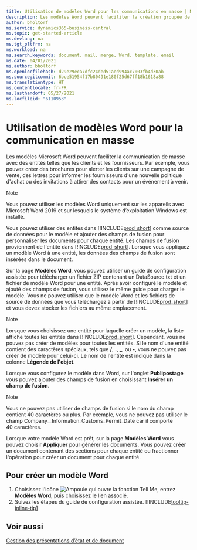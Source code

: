 ```yaml
---
title: Utilisation de modèles Word pour les communications en masse | Microsoft Docs
description: Les modèles Word peuvent faciliter la création groupée de documents personnalisés pour des entités spécifiques.
author: bholtorf
ms.service: dynamics365-business-central
ms.topic: get-started-article
ms.devlang: na
ms.tgt_pltfrm: na
ms.workload: na
ms.search.keywords: document, mail, merge, Word, template, email
ms.date: 04/01/2021
ms.author: bholtorf
ms.openlocfilehash: d29e29eca7dfc24ded51aed994ac7003fb4d30ab
ms.sourcegitcommit: 6bce51954f17b80491e180f25d67ff18b1618a88
ms.translationtype: HT
ms.contentlocale: fr-FR
ms.lasthandoff: 05/27/2021
ms.locfileid: "6110953"
---
```

# <a name="using-word-templates-for-bulk-communication"></a>Utilisation de modèles Word pour la communication en masse
Les modèles Microsoft Word peuvent faciliter la communication de masse avec des entités telles que les clients et les fournisseurs. Par exemple, vous pouvez créer des brochures pour alerter les clients sur une campagne de vente, des lettres pour informer les fournisseurs d'une nouvelle politique d'achat ou des invitations à attirer des contacts pour un événement à venir.

> [!NOTE]
> Vous pouvez utiliser les modèles Word uniquement sur les appareils avec Microsoft Word 2019 et sur lesquels le système d’exploitation Windows est installé.

Vous pouvez utiliser des entités dans [!INCLUDE[prod_short](includes/prod_short.md)] comme source de données pour le modèle et ajouter des champs de fusion pour personnaliser les documents pour chaque entité. Les champs de fusion proviennent de l'entité dans [!INCLUDE[prod_short](includes/prod_short.md)]. Lorsque vous appliquez un modèle Word à une entité, les données des champs de fusion sont insérées dans le document.

Sur la page **Modèles Word**, vous pouvez utiliser un guide de configuration assistée pour télécharger un fichier ZIP contenant un DataSource.txt et un fichier de modèle Word pour une entité. Après avoir configuré le modèle et ajouté des champs de fusion, vous utilisez le même guide pour charger le modèle. Vous ne pouvez utiliser que le modèle Word et les fichiers de source de données que vous téléchargez à partir de [!INCLUDE[prod_short](includes/prod_short.md)] et vous devez stocker les fichiers au même emplacement.

> [!NOTE]
> Lorsque vous choisissez une entité pour laquelle créer un modèle, la liste affiche toutes les entités dans [!INCLUDE[prod_short](includes/prod_short.md)]. Cependant, vous ne pouvez pas créer de modèles pour toutes les entités. Si le nom d'une entité contient des caractères spéciaux, tels que **/**, **.**, **_**, ou **-**, vous ne pouvez pas créer de modèle pour celui-ci. Le nom de l'entité est indiqué dans la colonne **Légende de l'objet**.

Lorsque vous configurez le modèle dans Word, sur l'onglet **Publipostage** vous pouvez ajouter des champs de fusion en choisissant **Insérer un champ de fusion**.

> [!NOTE]
> Vous ne pouvez pas utiliser de champs de fusion si le nom du champ contient 40 caractères ou plus. Par exemple, vous ne pouvez pas utiliser le champ Company__Information_Customs_Permit_Date car il comporte 40 caractères. 

Lorsque votre modèle Word est prêt, sur la page **Modèles Word** vous pouvez choisir **Appliquer** pour générer les documents. Vous pouvez créer un document contenant des sections pour chaque entité ou fractionner l'opération pour créer un document pour chaque entité.

## <a name="to-create-a-word-template"></a>Pour créer un modèle Word
1. Choisissez l'icône ![Ampoule qui ouvre la fonction Tell Me](media/ui-search/search_small.png "Dites-moi ce que vous voulez faire"), entrez **Modèles Word**, puis choisissez le lien associé.
2. Suivez les étapes du guide de configuration assistée. [!INCLUDE[tooltip-inline-tip](includes/tooltip-inline-tip_md.md)]

## <a name="see-also"></a>Voir aussi
[Gestion des présentations d’état et de document](ui-manage-report-layouts.md)  
